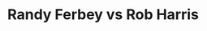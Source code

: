 ---
title: Randy Ferbey vs Rob Harris
player1:
  name: Ferbey, Randy
  percent: 89
  wins: 3
  losses: 2
player2:
  name: Harris, Rob
  percent: 82
  wins: 2
  losses: 3
games:
- player1:
    team: AB
    position: Third
    percent: 92
    win: 1
    loss: 0
  player2:
    team: NS
    position: Second
    percent: 55
    win: 0
    loss: 1
  event: Brier
  year: 2003
  draw: Round Robin(1)
  score: AB 10 - NS 4
- player1:
    team: AB
    position: Third
    percent: 86
    win: 1
    loss: 0
  player2:
    team: NS
    position: Second
    percent: 78
    win: 0
    loss: 1
  event: Brier
  year: 2003
  draw: Final(21)
  score: NS 4 - AB 8
- player1:
    team: AB
    position: Third
    percent: 86
    win: 0
    loss: 1
  player2:
    team: NS
    position: Second
    percent: 93
    win: 1
    loss: 0
  event: Brier
  year: 2004
  draw: Round Robin(13)
  score: NS 8 - AB 7
- player1:
    team: AB
    position: Third
    percent: 90
    win: 1
    loss: 0
  player2:
    team: NS
    position: Second
    percent: 89
    win: 0
    loss: 1
  event: Brier
  year: 2004
  draw: Page 1-2(19)
  score: NS 6 - AB 10
- player1:
    team: AB
    position: Third
    percent: 90
    win: 0
    loss: 1
  player2:
    team: NS
    position: Second
    percent: 94
    win: 1
    loss: 0
  event: Brier
  year: 2004
  draw: Final(22)
  score: NS 10 - AB 9
- player1:
    team: FER
    position: Third
    percent: 81
    win: 0
    loss: 1
  player2:
    team: DAC
    position: Second
    percent: 88
    win: 1
    loss: 0
  event: Trials (Men)
  year: 2005
  draw: Round Robin(14)
  score: FER 4 - DAC 9
---